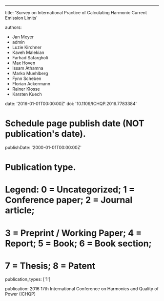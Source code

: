 ---
title: 'Survey on International Practice of Calculating Harmonic Current Emission Limits'

authors:
  - Jan Meyer
  - admin
  - Luzie Kirchner
  - Kaveh Malekian
  - Farhad Safargholi
  - Max Hoven
  - Issam Athamna
  - Marko Muehlberg
  - Fynn Scheben
  - Florian Ackermann
  - Rainer Klosse
  - Karsten Kuech

date: '2016-01-01T00:00:00Z'
doi: '10.1109/ICHQP.2016.7783384'

# Schedule page publish date (NOT publication's date).
publishDate: '2000-01-01T00:00:00Z'

# Publication type.
# Legend: 0 = Uncategorized; 1 = Conference paper; 2 = Journal article;
# 3 = Preprint / Working Paper; 4 = Report; 5 = Book; 6 = Book section;
# 7 = Thesis; 8 = Patent
publication_types: ['1']

publication: 2016 17th International Conference on Harmonics and Quality of Power (ICHQP)
